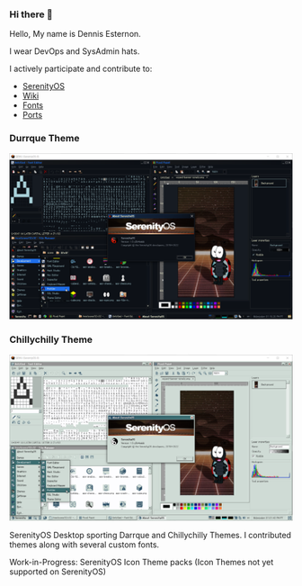 ### Hi there 👋

Hello, My name is Dennis Esternon.

I wear DevOps and SysAdmin hats.

I actively participate and contribute to:
- [SerenityOS](https://serenityos.org)
- [Wiki](https://wiki.serenityos.net)
- [Fonts](https://fonts.serenityos.net)
- [Ports](https://ports.serenityos.net)

### Durrque Theme
![Dark Theme](Durrque.png)

### Chillychilly Theme
![Chillychilly Theme](Chillychilly.png)


SerenityOS Desktop sporting Darrque and Chillychilly Themes. I contributed themes along with several custom fonts.

Work-in-Progress: SerenityOS Icon Theme packs (Icon Themes not yet supported on SerenityOS)
